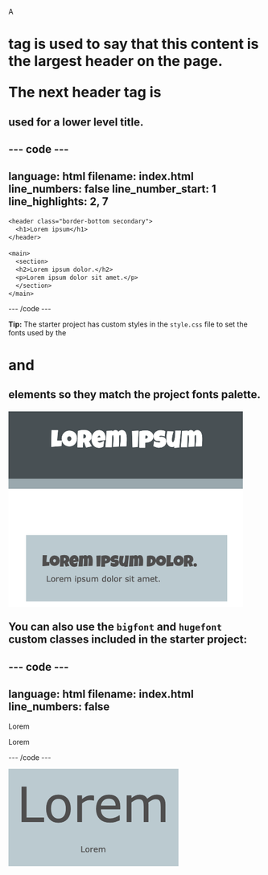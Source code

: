 A <h1> tag is used to say that this content is the largest header on the page. 
  
The next header tag is <h2> used for a lower level title.
  
--- code ---
---
language: html
filename: index.html
line_numbers: false
line_number_start: 1
line_highlights: 2, 7
---
    <header class="border-bottom secondary">
      <h1>Lorem ipsum</h1> 
    </header>
  
    <main>
      <section>
      <h2>Lorem ipsum dolor.</h2>
      <p>Lorem ipsum dolor sit amet.</p>
      </section>
    </main>

--- /code ---
  
**Tip:** The starter project has custom styles in the `style.css` file to set the fonts used by the <h1> and <h2> elements so they match the project fonts palette.
  
![A screenshot of placeholder text showing h1, h2, and paragraph html elements with the default project font applied.](images/headers.png)
  
You can also use the `bigfont` and `hugefont` custom classes included in the starter project:
  
--- code ---
---
language: html
filename: index.html
line_numbers: false
--- 
<p class="hugefont">Lorem</p>
<p class="bigfont"></p>Lorem</p>

--- /code ---
  
![A screenshot of the word "Lorem" in a huge font and then repeated underneath in a big font. The huge font is a lot larger than the big font.](images/size.png)
